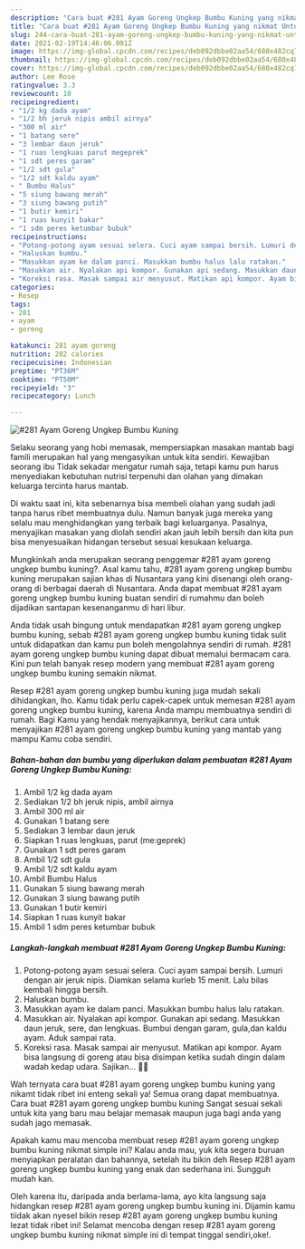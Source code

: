 ```yaml
---
description: "Cara buat #281 Ayam Goreng Ungkep Bumbu Kuning yang nikmat Untuk Jualan"
title: "Cara buat #281 Ayam Goreng Ungkep Bumbu Kuning yang nikmat Untuk Jualan"
slug: 244-cara-buat-281-ayam-goreng-ungkep-bumbu-kuning-yang-nikmat-untuk-jualan
date: 2021-02-19T14:46:06.091Z
image: https://img-global.cpcdn.com/recipes/deb092dbbe02aa54/680x482cq70/281-ayam-goreng-ungkep-bumbu-kuning-foto-resep-utama.jpg
thumbnail: https://img-global.cpcdn.com/recipes/deb092dbbe02aa54/680x482cq70/281-ayam-goreng-ungkep-bumbu-kuning-foto-resep-utama.jpg
cover: https://img-global.cpcdn.com/recipes/deb092dbbe02aa54/680x482cq70/281-ayam-goreng-ungkep-bumbu-kuning-foto-resep-utama.jpg
author: Lee Rose
ratingvalue: 3.3
reviewcount: 10
recipeingredient:
- "1/2 kg dada ayam"
- "1/2 bh jeruk nipis ambil airnya"
- "300 ml air"
- "1 batang sere"
- "3 lembar daun jeruk"
- "1 ruas lengkuas parut megeprek"
- "1 sdt peres garam"
- "1/2 sdt gula"
- "1/2 sdt kaldu ayam"
- " Bumbu Halus"
- "5 siung bawang merah"
- "3 siung bawang putih"
- "1 butir kemiri"
- "1 ruas kunyit bakar"
- "1 sdm peres ketumbar bubuk"
recipeinstructions:
- "Potong-potong ayam sesuai selera. Cuci ayam sampai bersih. Lumuri dengan air jeruk nipis. Diamkan selama kurleb 15 menit. Lalu bilas kembali hingga bersih."
- "Haluskan bumbu."
- "Masukkan ayam ke dalam panci. Masukkan bumbu halus lalu ratakan."
- "Masukkan air. Nyalakan api kompor. Gunakan api sedang. Masukkan daun jeruk, sere, dan lengkuas. Bumbui dengan garam, gula,dan kaldu ayam. Aduk sampai rata."
- "Koreksi rasa. Masak sampai air menyusut. Matikan api kompor. Ayam bisa langsung di goreng atau bisa disimpan ketika sudah dingin dalam wadah kedap udara. Sajikan... 👩‍🍳"
categories:
- Resep
tags:
- 281
- ayam
- goreng

katakunci: 281 ayam goreng 
nutrition: 202 calories
recipecuisine: Indonesian
preptime: "PT36M"
cooktime: "PT50M"
recipeyield: "3"
recipecategory: Lunch

---
```



![#281 Ayam Goreng Ungkep Bumbu Kuning](https://img-global.cpcdn.com/recipes/deb092dbbe02aa54/680x482cq70/281-ayam-goreng-ungkep-bumbu-kuning-foto-resep-utama.jpg)

Selaku seorang yang hobi memasak, mempersiapkan masakan mantab bagi famili merupakan hal yang mengasyikan untuk kita sendiri. Kewajiban seorang ibu Tidak sekadar mengatur rumah saja, tetapi kamu pun harus menyediakan kebutuhan nutrisi terpenuhi dan olahan yang dimakan keluarga tercinta harus mantab.

Di waktu  saat ini, kita sebenarnya bisa membeli olahan yang sudah jadi tanpa harus ribet membuatnya dulu. Namun banyak juga mereka yang selalu mau menghidangkan yang terbaik bagi keluarganya. Pasalnya, menyajikan masakan yang diolah sendiri akan jauh lebih bersih dan kita pun bisa menyesuaikan hidangan tersebut sesuai kesukaan keluarga. 



Mungkinkah anda merupakan seorang penggemar #281 ayam goreng ungkep bumbu kuning?. Asal kamu tahu, #281 ayam goreng ungkep bumbu kuning merupakan sajian khas di Nusantara yang kini disenangi oleh orang-orang di berbagai daerah di Nusantara. Anda dapat membuat #281 ayam goreng ungkep bumbu kuning buatan sendiri di rumahmu dan boleh dijadikan santapan kesenanganmu di hari libur.

Anda tidak usah bingung untuk mendapatkan #281 ayam goreng ungkep bumbu kuning, sebab #281 ayam goreng ungkep bumbu kuning tidak sulit untuk didapatkan dan kamu pun boleh mengolahnya sendiri di rumah. #281 ayam goreng ungkep bumbu kuning dapat dibuat memalui bermacam cara. Kini pun telah banyak resep modern yang membuat #281 ayam goreng ungkep bumbu kuning semakin nikmat.

Resep #281 ayam goreng ungkep bumbu kuning juga mudah sekali dihidangkan, lho. Kamu tidak perlu capek-capek untuk memesan #281 ayam goreng ungkep bumbu kuning, karena Anda mampu membuatnya sendiri di rumah. Bagi Kamu yang hendak menyajikannya, berikut cara untuk menyajikan #281 ayam goreng ungkep bumbu kuning yang mantab yang mampu Kamu coba sendiri.

<!--inarticleads1-->

##### Bahan-bahan dan bumbu yang diperlukan dalam pembuatan #281 Ayam Goreng Ungkep Bumbu Kuning:

1. Ambil 1/2 kg dada ayam
1. Sediakan 1/2 bh jeruk nipis, ambil airnya
1. Ambil 300 ml air
1. Gunakan 1 batang sere
1. Sediakan 3 lembar daun jeruk
1. Siapkan 1 ruas lengkuas, parut (me:geprek)
1. Gunakan 1 sdt peres garam
1. Ambil 1/2 sdt gula
1. Ambil 1/2 sdt kaldu ayam
1. Ambil  Bumbu Halus
1. Gunakan 5 siung bawang merah
1. Gunakan 3 siung bawang putih
1. Gunakan 1 butir kemiri
1. Siapkan 1 ruas kunyit bakar
1. Ambil 1 sdm peres ketumbar bubuk




<!--inarticleads2-->

##### Langkah-langkah membuat #281 Ayam Goreng Ungkep Bumbu Kuning:

1. Potong-potong ayam sesuai selera. Cuci ayam sampai bersih. Lumuri dengan air jeruk nipis. Diamkan selama kurleb 15 menit. Lalu bilas kembali hingga bersih.
1. Haluskan bumbu.
1. Masukkan ayam ke dalam panci. Masukkan bumbu halus lalu ratakan.
1. Masukkan air. Nyalakan api kompor. Gunakan api sedang. Masukkan daun jeruk, sere, dan lengkuas. Bumbui dengan garam, gula,dan kaldu ayam. Aduk sampai rata.
1. Koreksi rasa. Masak sampai air menyusut. Matikan api kompor. Ayam bisa langsung di goreng atau bisa disimpan ketika sudah dingin dalam wadah kedap udara. Sajikan... 👩‍🍳




Wah ternyata cara buat #281 ayam goreng ungkep bumbu kuning yang nikamt tidak ribet ini enteng sekali ya! Semua orang dapat membuatnya. Cara buat #281 ayam goreng ungkep bumbu kuning Sangat sesuai sekali untuk kita yang baru mau belajar memasak maupun juga bagi anda yang sudah jago memasak.

Apakah kamu mau mencoba membuat resep #281 ayam goreng ungkep bumbu kuning nikmat simple ini? Kalau anda mau, yuk kita segera buruan menyiapkan peralatan dan bahannya, setelah itu bikin deh Resep #281 ayam goreng ungkep bumbu kuning yang enak dan sederhana ini. Sungguh mudah kan. 

Oleh karena itu, daripada anda berlama-lama, ayo kita langsung saja hidangkan resep #281 ayam goreng ungkep bumbu kuning ini. Dijamin kamu tiidak akan nyesel bikin resep #281 ayam goreng ungkep bumbu kuning lezat tidak ribet ini! Selamat mencoba dengan resep #281 ayam goreng ungkep bumbu kuning nikmat simple ini di tempat tinggal sendiri,oke!.

